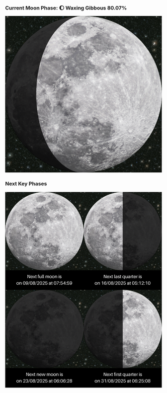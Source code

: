### Current Moon Phase: 🌔 Waxing Gibbous 80.07%
![Moon Phase](moonphase.png)
### Next Key Phases
![Gallery](gallery.png)